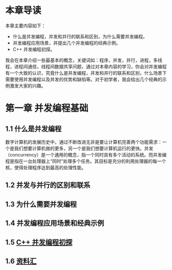 ﻿# 本章导读 #

本章主要内容如下：

- 什么是并发编程，并发和并行的联系和区别，为什么需要并发编程。
- 并发编程应用场景，并提出几个并发编程的经典示例。
- C++ 并发编程初探。

我会在本章介绍一些最基本的概念，关键词如：程序，并发，并行，进程，多线程，进程间通信，线程间数据共享问题，通过对本章内容的学习，你会对并发编程有一个大致的认识，究竟什么是并发编程，并发和并行的联系和区别，什么场景下需要使用并发编程以及并发的优势和缺陷等。对于初学者，我会给出几个经典的示例激发大家的兴趣。

# 第一章 并发编程基础 #

## 1.1 什么是并发编程 ##
数字计算机的发展历史中，通过不断改进无非是要让计算机完善两个功能需求：一个是我们想要计算机做的更多，另一个是我们想要计算机运行的更快。并发（concurrency）是一个通用的概念，指一个同时具有多个活动的系统。而并发编程是指在一台处理器上“同时”处理多个任务。其目标是充分的利用处理器的每一个核，使得处理程序达到最高的处理性能。
## 1.2 并发与并行的区别和联系 ##
## 1.3 为什么需要并发编程 ##
## 1.4 并发编程应用场景和经典示例 ##
## 1.5 [C++ 并发编程初探](https://github.com/forhappy/A-Detailed-Cplusplus-Concurrency-Tutorial/blob/master/zh/chapter1-Introduction/Cplusplus-Concurrency-Introduction.md) ##
## 1.6 [资料汇](https://github.com/forhappy/A-Detailed-Cplusplus-Concurrency-Tutorial/blob/master/zh/chapter1-Introduction/web-resources.md) ##


